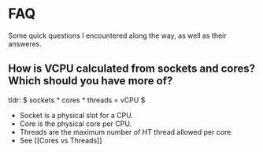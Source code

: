 # FAQ
Some quick questions I encountered along the way, as well as their answeres.

## How is VCPU calculated from sockets and cores? Which should you have more of? 
tldr: $ sockets * cores * threads = vCPU $
- Socket is a physical slot for a CPU.
- Core is the physical core per CPU.
- Threads are the maximum number of HT thread allowed per core
- See [[Cores vs Threads]]